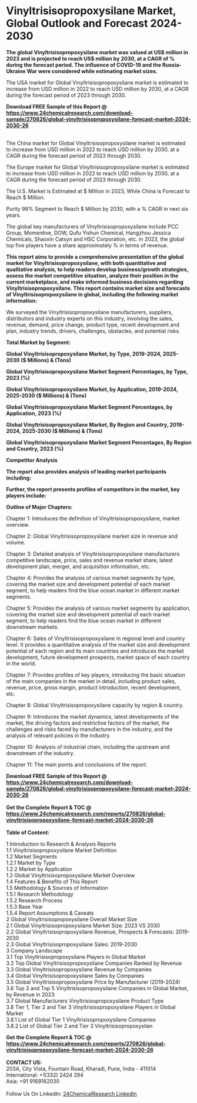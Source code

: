 <h1>Vinyltrisisopropoxysilane Market, Global Outlook and Forecast 2024-2030</h1><p><strong>The global Vinyltrisisopropoxysilane market was valued at US$ million in 2023 and is projected to reach US$ million by 2030, at a CAGR of % during the forecast period. The influence of COVID-19 and the Russia-Ukraine War were considered while estimating market sizes.</strong></p><p>
</p><p>The USA market for Global Vinyltrisisopropoxysilane market is estimated to increase from USD million in 2022 to reach USD million by 2030, at a CAGR during the forecast period of 2023 through 2030.</p><div><b>Download FREE Sample of this Report @ 
            <a href="https://www.24chemicalresearch.com/download-sample/270826/global-vinyltrisisopropoxysilane-forecast-market-2024-2030-26">
            https://www.24chemicalresearch.com/download-sample/270826/global-vinyltrisisopropoxysilane-forecast-market-2024-2030-26</a></b></div><br><p>
</p><p>The China market for Global Vinyltrisisopropoxysilane market is estimated to increase from USD million in 2022 to reach USD million by 2030, at a CAGR during the forecast period of 2023 through 2030.</p><p>
</p><p>The Europe market for Global Vinyltrisisopropoxysilane market is estimated to increase from USD million in 2022 to reach USD million by 2030, at a CAGR during the forecast period of 2023 through 2030.</p><p>
</p><p>The U.S. Market is Estimated at $ Million in 2023, While China is Forecast to Reach $ Million.</p><p>
Purity 98% Segment to Reach $ Million by 2030, with a % CAGR in next six years.</p><p>
The global key manufacturers of Vinyltrisisopropoxysilane include PCC Group, Momentive, DOW, Qufu Yishun Chemical, Hangzhou Jessica Chemicals, Shaoxin Catsyn and HSC Corporation, etc. in 2023, the global top five players have a share approximately % in terms of revenue.</p><p>
<strong>This report aims to provide a comprehensive presentation of the global market for Vinyltrisisopropoxysilane, with both quantitative and qualitative analysis, to help readers develop business/growth strategies, assess the market competitive situation, analyze their position in the current marketplace, and make informed business decisions regarding Vinyltrisisopropoxysilane. This report contains market size and forecasts of Vinyltrisisopropoxysilane in global, including the following market information:</strong></p><p>
</p><p>
</p><p>We surveyed the Vinyltrisisopropoxysilane manufacturers, suppliers, distributors and industry experts on this industry, involving the sales, revenue, demand, price change, product type, recent development and plan, industry trends, drivers, challenges, obstacles, and potential risks.</p><p>
<strong>Total Market by Segment:</strong></p><p>
<strong>Global Vinyltrisisopropoxysilane Market, by Type, 2019-2024, 2025-2030 ($ Millions) &amp; (Tons)</strong></p><p>
<strong>Global Vinyltrisisopropoxysilane Market Segment Percentages, by Type, 2023 (%)</strong></p><p>
</p><p>
<strong>Global Vinyltrisisopropoxysilane Market, by Application, 2019-2024, 2025-2030 ($ Millions) &amp; (Tons)</strong></p><p>
<strong>Global Vinyltrisisopropoxysilane Market Segment Percentages, by Application, 2023 (%)</strong></p><p>
</p><p>
<strong>Global Vinyltrisisopropoxysilane Market, By Region and Country, 2019-2024, 2025-2030 ($ Millions) &amp; (Tons)</strong></p><p>
<strong>Global Vinyltrisisopropoxysilane Market Segment Percentages, By Region and Country, 2023 (%)</strong></p><p>
</p><p>
	</p><p>
<strong>Competitor Analysis</strong></p><p>
<strong>The report also provides analysis of leading market participants including:</strong></p><p>
</p><p>
<strong>Further, the report presents profiles of competitors in the market, key players include:</strong></p><p>
</p><p>
<strong>Outline of Major Chapters:</strong></p><p>
</p><p>Chapter 1: Introduces the definition of Vinyltrisisopropoxysilane, market overview.</p><p>
Chapter 2: Global Vinyltrisisopropoxysilane market size in revenue and volume.</p><p>
Chapter 3: Detailed analysis of Vinyltrisisopropoxysilane manufacturers competitive landscape, price, sales and revenue market share, latest development plan, merger, and acquisition information, etc.</p><p>
Chapter 4: Provides the analysis of various market segments by type, covering the market size and development potential of each market segment, to help readers find the blue ocean market in different market segments.</p><p>
Chapter 5: Provides the analysis of various market segments by application, covering the market size and development potential of each market segment, to help readers find the blue ocean market in different downstream markets.</p><p>
Chapter 6: Sales of Vinyltrisisopropoxysilane in regional level and country level. It provides a quantitative analysis of the market size and development potential of each region and its main countries and introduces the market development, future development prospects, market space of each country in the world.</p><p>
Chapter 7: Provides profiles of key players, introducing the basic situation of the main companies in the market in detail, including product sales, revenue, price, gross margin, product introduction, recent development, etc.</p><p>
Chapter 8: Global Vinyltrisisopropoxysilane capacity by region &amp; country.</p><p>
Chapter 9: Introduces the market dynamics, latest developments of the market, the driving factors and restrictive factors of the market, the challenges and risks faced by manufacturers in the industry, and the analysis of relevant policies in the industry.</p><p>
Chapter 10: Analysis of industrial chain, including the upstream and downstream of the industry.</p><p>
Chapter 11: The main points and conclusions of the report.</p><div><b>Download FREE Sample of this Report @ 
            <a href="https://www.24chemicalresearch.com/download-sample/270826/global-vinyltrisisopropoxysilane-forecast-market-2024-2030-26">
            https://www.24chemicalresearch.com/download-sample/270826/global-vinyltrisisopropoxysilane-forecast-market-2024-2030-26</a></b></div><br><div><b>Get the Complete Report & TOC @ 
            <a href="https://www.24chemicalresearch.com/reports/270826/global-vinyltrisisopropoxysilane-forecast-market-2024-2030-26">
            https://www.24chemicalresearch.com/reports/270826/global-vinyltrisisopropoxysilane-forecast-market-2024-2030-26</a></b></div><br>
            <b>Table of Content:</b><p>1 Introduction to Research & Analysis Reports<br />
    1.1 Vinyltrisisopropoxysilane Market Definition<br />
    1.2 Market Segments<br />
        1.2.1 Market by Type<br />
        1.2.2 Market by Application<br />
    1.3 Global Vinyltrisisopropoxysilane Market Overview<br />
    1.4 Features & Benefits of This Report<br />
    1.5 Methodology & Sources of Information<br />
        1.5.1 Research Methodology<br />
        1.5.2 Research Process<br />
        1.5.3 Base Year<br />
        1.5.4 Report Assumptions & Caveats<br />
2 Global Vinyltrisisopropoxysilane Overall Market Size<br />
    2.1 Global Vinyltrisisopropoxysilane Market Size: 2023 VS 2030<br />
    2.2 Global Vinyltrisisopropoxysilane Revenue, Prospects & Forecasts: 2019-2030<br />
    2.3 Global Vinyltrisisopropoxysilane Sales: 2019-2030<br />
3 Company Landscape<br />
    3.1 Top Vinyltrisisopropoxysilane Players in Global Market<br />
    3.2 Top Global Vinyltrisisopropoxysilane Companies Ranked by Revenue<br />
    3.3 Global Vinyltrisisopropoxysilane Revenue by Companies<br />
    3.4 Global Vinyltrisisopropoxysilane Sales by Companies<br />
    3.5 Global Vinyltrisisopropoxysilane Price by Manufacturer (2019-2024)<br />
    3.6 Top 3 and Top 5 Vinyltrisisopropoxysilane Companies in Global Market, by Revenue in 2023<br />
    3.7 Global Manufacturers Vinyltrisisopropoxysilane Product Type<br />
    3.8 Tier 1, Tier 2 and Tier 3 Vinyltrisisopropoxysilane Players in Global Market<br />
        3.8.1 List of Global Tier 1 Vinyltrisisopropoxysilane Companies<br />
        3.8.2 List of Global Tier 2 and Tier 3 Vinyltrisisopropoxysilan</p><div><b>Get the Complete Report & TOC @ 
            <a href="https://www.24chemicalresearch.com/reports/270826/global-vinyltrisisopropoxysilane-forecast-market-2024-2030-26">
            https://www.24chemicalresearch.com/reports/270826/global-vinyltrisisopropoxysilane-forecast-market-2024-2030-26</a></b></div><br><b>CONTACT US:</b><br>
            203A, City Vista, Fountain Road, Kharadi, Pune, India - 411014<br>
            International: +1(332) 2424 294<br>
            Asia: +91 9169162030 <br><br>
            Follow Us On LinkedIn: <a href="https://www.linkedin.com/company/24chemicalresearch/">24ChemicalResearch LinkedIn</a>